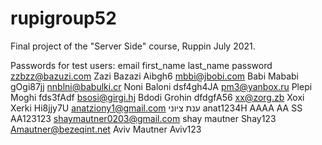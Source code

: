 # rupigroup52
Final project of the "Server Side" course, Ruppin July 2021.

Passwords for test users:
email						          first_name	last_name	    password
zzbzz@bazuzi.com			    Zazi		    Bazazi		    Aibgh6
mbbi@jbobi.com				    Babi		    Mababi		    gOgi87jj
nnblni@babulki.cr			    Noni		    Baloni		    dsf4gh4JA
pm3@yanbox.ru				      Plepi		    Moghi		      fds3fAdf
bsosi@girgi.hj				    Bdodi		    Grohin		    dfdgfA56
xx@zorg.zb					      Xoxi		    Xerki		      Hi8jjy7U
anatziony1@gmail.com		  ענת 			ציוני		        anat1234H
AAAA						          AA			    SS			      AA123123
shaymautner0203@gmail.com	shay		    mautner		    Shay123
Amautner@bezeqint.net		  Aviv		    Mautner		    Aviv123
